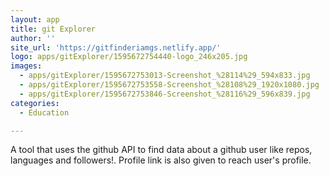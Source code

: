 ```yaml
---
layout: app
title: git Explorer
author: ''
site_url: 'https://gitfinderiamgs.netlify.app/'
logo: apps/gitExplorer/1595672754440-logo_246x205.jpg
images:
  - apps/gitExplorer/1595672753013-Screenshot_%28114%29_594x833.jpg
  - apps/gitExplorer/1595672753558-Screenshot_%28108%29_1920x1080.jpg
  - apps/gitExplorer/1595672753846-Screenshot_%28116%29_596x839.jpg
categories:
  - Education

---
```

A tool that uses the github API to find data about a github user like repos, languages and followers!. Profile link is also given to reach user's profile. 
